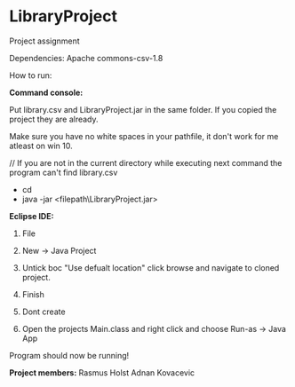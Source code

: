 # LibraryProject
 Project assignment

Dependencies: Apache commons-csv-1.8


How to run:

**Command console:**

Put library.csv and LibraryProject.jar in the same folder. 
If you copied the project they are already.

Make sure you have no white spaces in your pathfile, it don't work for me atleast on win 10.

// If you are not in the current directory while executing next command the program can't find library.csv
* cd <filepath to project> 
* java -jar <filepath\LibraryProject.jar>

**Eclipse IDE:**

1. File
2. New -> Java Project

3. Untick boc "Use defualt location" click browse and navigate to cloned project.
4. Finish
5. Dont create

6. Open the projects Main.class and right click and choose Run-as -> Java App

Program should now be running!

**Project members:**
Rasmus Holst
Adnan Kovacevic


